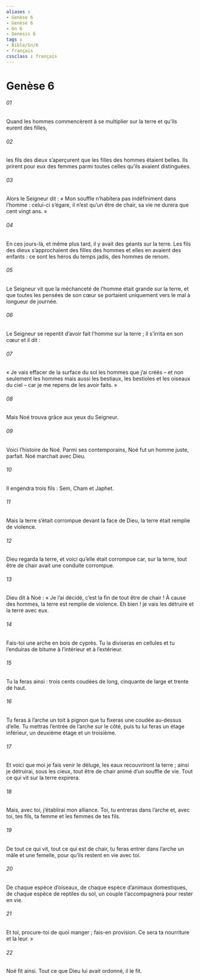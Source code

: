 ```yaml
---
aliases : 
- Genèse 6
- Genèse 6
- Gn 6
- Genesis 6
tags : 
- Bible/Gn/6
- français
cssclass : français
---
```


# Genèse 6

###### 01
Quand les hommes commencèrent à se multiplier sur la terre et qu’ils eurent des filles,
###### 02
les fils des dieux s’aperçurent que les filles des hommes étaient belles. Ils prirent pour eux des femmes parmi toutes celles qu’ils avaient distinguées.
###### 03
Alors le Seigneur dit : « Mon souffle n’habitera pas indéfiniment dans l’homme : celui-ci s’égare, il n’est qu’un être de chair, sa vie ne durera que cent vingt ans. »
###### 04
En ces jours-là, et même plus tard, il y avait des géants sur la terre. Les fils des dieux s’approchaient des filles des hommes et elles en avaient des enfants : ce sont les héros du temps jadis, des hommes de renom.
###### 05
Le Seigneur vit que la méchanceté de l’homme était grande sur la terre, et que toutes les pensées de son cœur se portaient uniquement vers le mal à longueur de journée.
###### 06
Le Seigneur se repentit d’avoir fait l’homme sur la terre ; il s’irrita en son cœur et il dit :
###### 07
« Je vais effacer de la surface du sol les hommes que j’ai créés – et non seulement les hommes mais aussi les bestiaux, les bestioles et les oiseaux du ciel – car je me repens de les avoir faits. »
###### 08
Mais Noé trouva grâce aux yeux du Seigneur.
###### 09
Voici l’histoire de Noé. Parmi ses contemporains, Noé fut un homme juste, parfait. Noé marchait avec Dieu.
###### 10
Il engendra trois fils : Sem, Cham et Japhet.
###### 11
Mais la terre s’était corrompue devant la face de Dieu, la terre était remplie de violence.
###### 12
Dieu regarda la terre, et voici qu’elle était corrompue car, sur la terre, tout être de chair avait une conduite corrompue.
###### 13
Dieu dit à Noé : « Je l’ai décidé, c’est la fin de tout être de chair ! À cause des hommes, la terre est remplie de violence. Eh bien ! je vais les détruire et la terre avec eux.
###### 14
Fais-toi une arche en bois de cyprès. Tu la diviseras en cellules et tu l’enduiras de bitume à l’intérieur et à l’extérieur.
###### 15
Tu la feras ainsi : trois cents coudées de long, cinquante de large et trente de haut.
###### 16
Tu feras à l’arche un toit à pignon que tu fixeras une coudée au-dessus d’elle. Tu mettras l’entrée de l’arche sur le côté, puis tu lui feras un étage inférieur, un deuxième étage et un troisième.
###### 17
Et voici que moi je fais venir le déluge, les eaux recouvriront la terre ; ainsi je détruirai, sous les cieux, tout être de chair animé d’un souffle de vie. Tout ce qui vit sur la terre expirera.
###### 18
Mais, avec toi, j’établirai mon alliance. Toi, tu entreras dans l’arche et, avec toi, tes fils, ta femme et les femmes de tes fils.
###### 19
De tout ce qui vit, tout ce qui est de chair, tu feras entrer dans l’arche un mâle et une femelle, pour qu’ils restent en vie avec toi.
###### 20
De chaque espèce d’oiseaux, de chaque espèce d’animaux domestiques, de chaque espèce de reptiles du sol, un couple t’accompagnera pour rester en vie.
###### 21
Et toi, procure-toi de quoi manger ; fais-en provision. Ce sera ta nourriture et la leur. »
###### 22
Noé fit ainsi. Tout ce que Dieu lui avait ordonné, il le fit.
